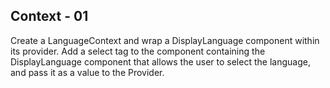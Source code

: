 ## Context - 01

Create a LanguageContext and wrap a DisplayLanguage component within its provider. Add a select tag to the component containing the DisplayLanguage component that allows the user to select the language, and pass it as a value to the Provider.